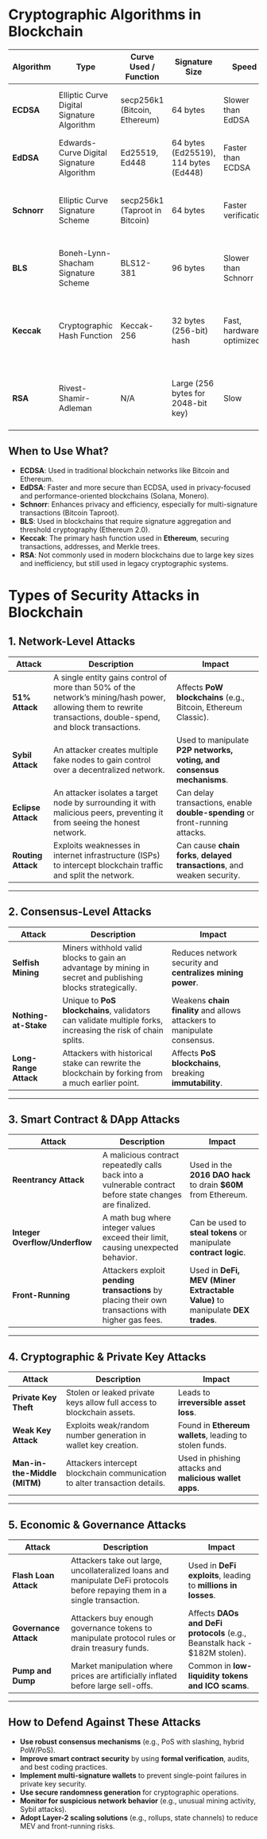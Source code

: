 # Cryptographic Algorithms in Blockchain

| Algorithm   | Type                                       | Curve Used / Function          | Signature Size                        | Speed                    | Security Features                                        | Use Cases                                                       |
|-------------|--------------------------------------------|--------------------------------|---------------------------------------|--------------------------|----------------------------------------------------------|-----------------------------------------------------------------|
| **ECDSA**   | Elliptic Curve Digital Signature Algorithm | secp256k1 (Bitcoin, Ethereum)  | 64 bytes                              | Slower than EdDSA        | Vulnerable to poor randomness & malleability issues      | Used in **Bitcoin, Ethereum**                                   |
| **EdDSA**   | Edwards-Curve Digital Signature Algorithm  | Ed25519, Ed448                 | 64 bytes (Ed25519), 114 bytes (Ed448) | Faster than ECDSA        | Deterministic, resistant to side-channel attacks         | Used in **Solana, Zcash, Monero**                               |
| **Schnorr** | Elliptic Curve Signature Scheme            | secp256k1 (Taproot in Bitcoin) | 64 bytes                              | Faster verification      | Supports **multi-signatures**, better privacy than ECDSA | Used in **Bitcoin (Taproot), Blockchains favoring aggregation** |
| **BLS**     | Boneh-Lynn-Shacham Signature Scheme        | BLS12-381                      | 96 bytes                              | Slower than Schnorr      | Supports **signature aggregation**, non-malleable        | Used in **Ethereum 2.0, Dfinity, ZK blockchains**               |
| **Keccak**  | Cryptographic Hash Function                | Keccak-256                     | 32 bytes (256-bit) hash               | Fast, hardware optimized | Resistant to length-extension attacks, SHA-3 winner      | Used in **Ethereum hashing, digital signatures, Merkle trees**  |
| **RSA**     | Rivest-Shamir-Adleman                      | N/A                            | Large (256 bytes for 2048-bit key)    | Slow                     | Quantum-vulnerable, widely understood legacy system      | Rare in blockchains, but used in **older systems**              |

## When to Use What?

- **ECDSA**: Used in traditional blockchain networks like Bitcoin and Ethereum.
- **EdDSA**: Faster and more secure than ECDSA, used in privacy-focused and performance-oriented blockchains (Solana,
  Monero).
- **Schnorr**: Enhances privacy and efficiency, especially for multi-signature transactions (Bitcoin Taproot).
- **BLS**: Used in blockchains that require signature aggregation and threshold cryptography (Ethereum 2.0).
- **Keccak**: The primary hash function used in **Ethereum**, securing transactions, addresses, and Merkle trees.
- **RSA**: Not commonly used in modern blockchains due to large key sizes and inefficiency, but still used in legacy
  cryptographic systems.

# Types of Security Attacks in Blockchain

## **1. Network-Level Attacks**

| Attack             | Description                                                                                                                                                     | Impact                                                                       |
|--------------------|-----------------------------------------------------------------------------------------------------------------------------------------------------------------|------------------------------------------------------------------------------|
| **51% Attack**     | A single entity gains control of more than 50% of the network’s mining/hash power, allowing them to rewrite transactions, double-spend, and block transactions. | Affects **PoW blockchains** (e.g., Bitcoin, Ethereum Classic).               |
| **Sybil Attack**   | An attacker creates multiple fake nodes to gain control over a decentralized network.                                                                           | Used to manipulate **P2P networks, voting, and consensus mechanisms**.       |
| **Eclipse Attack** | An attacker isolates a target node by surrounding it with malicious peers, preventing it from seeing the honest network.                                        | Can delay transactions, enable **double-spending** or front-running attacks. |
| **Routing Attack** | Exploits weaknesses in internet infrastructure (ISPs) to intercept blockchain traffic and split the network.                                                    | Can cause **chain forks**, **delayed transactions**, and weaken security.    |

---

## **2. Consensus-Level Attacks**

| Attack                | Description                                                                                                 | Impact                                                                   |
|-----------------------|-------------------------------------------------------------------------------------------------------------|--------------------------------------------------------------------------|
| **Selfish Mining**    | Miners withhold valid blocks to gain an advantage by mining in secret and publishing blocks strategically.  | Reduces network security and **centralizes mining power**.               |
| **Nothing-at-Stake**  | Unique to **PoS blockchains**, validators can validate multiple forks, increasing the risk of chain splits. | Weakens **chain finality** and allows attackers to manipulate consensus. |
| **Long-Range Attack** | Attackers with historical stake can rewrite the blockchain by forking from a much earlier point.            | Affects **PoS blockchains**, breaking **immutability**.                  |

---

## **3. Smart Contract & DApp Attacks**

| Attack                         | Description                                                                                               | Impact                                                                        |
|--------------------------------|-----------------------------------------------------------------------------------------------------------|-------------------------------------------------------------------------------|
| **Reentrancy Attack**          | A malicious contract repeatedly calls back into a vulnerable contract before state changes are finalized. | Used in the **2016 DAO hack** to drain **$60M** from Ethereum.                |
| **Integer Overflow/Underflow** | A math bug where integer values exceed their limit, causing unexpected behavior.                          | Can be used to **steal tokens** or manipulate **contract logic**.             |
| **Front-Running**              | Attackers exploit **pending transactions** by placing their own transactions with higher gas fees.        | Used in **DeFi, MEV (Miner Extractable Value)** to manipulate **DEX trades**. |

---

## **4. Cryptographic & Private Key Attacks**

| Attack                       | Description                                                                | Impact                                                  |
|------------------------------|----------------------------------------------------------------------------|---------------------------------------------------------|
| **Private Key Theft**        | Stolen or leaked private keys allow full access to blockchain assets.      | Leads to **irreversible asset loss**.                   |
| **Weak Key Attack**          | Exploits weak/random number generation in wallet key creation.             | Found in **Ethereum wallets**, leading to stolen funds. |
| **Man-in-the-Middle (MITM)** | Attackers intercept blockchain communication to alter transaction details. | Used in phishing attacks and **malicious wallet apps**. |

---

## **5. Economic & Governance Attacks**

| Attack                | Description                                                                                                                  | Impact                                                                     |
|-----------------------|------------------------------------------------------------------------------------------------------------------------------|----------------------------------------------------------------------------|
| **Flash Loan Attack** | Attackers take out large, uncollateralized loans and manipulate DeFi protocols before repaying them in a single transaction. | Used in **DeFi exploits**, leading to **millions in losses**.              |
| **Governance Attack** | Attackers buy enough governance tokens to manipulate protocol rules or drain treasury funds.                                 | Affects **DAOs and DeFi protocols** (e.g., Beanstalk hack - $182M stolen). |
| **Pump and Dump**     | Market manipulation where prices are artificially inflated before large sell-offs.                                           | Common in **low-liquidity tokens and ICO scams**.                          |

---

## **How to Defend Against These Attacks**

- **Use robust consensus mechanisms** (e.g., PoS with slashing, hybrid PoW/PoS).
- **Improve smart contract security** by using **formal verification**, audits, and best coding practices.
- **Implement multi-signature wallets** to prevent single-point failures in private key security.
- **Use secure randomness generation** for cryptographic operations.
- **Monitor for suspicious network behavior** (e.g., unusual mining activity, Sybil attacks).
- **Adopt Layer-2 scaling solutions** (e.g., rollups, state channels) to reduce MEV and front-running risks.

